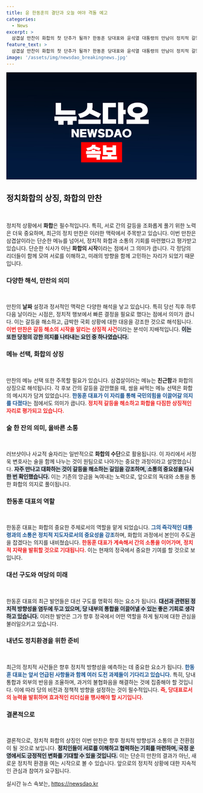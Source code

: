 ```yaml
---
title: 윤 한동훈의 결단과 오늘 여야 격돌 예고
categories:
  - News
excerpt: >
  삼겹살 만찬이 화합의 첫 단추가 될까? 한동훈 당대표와 윤석열 대통령의 만남이 정치적 갈등을 녹일 수 있을지 주목된다. 과연 국민의힘이 내분을 극복하고 협치의 길로 나아갈 수 있을지, 모든 이목이 집중되고 있다.
feature_text: >
  삼겹살 만찬이 화합의 첫 단추가 될까? 한동훈 당대표와 윤석열 대통령의 만남이 정치적 갈등을 녹일 수 있을지 주목된다. 과연 국민의힘이 내분을 극복하고 협치의 길로 나아갈 수 있을지, 모든 이목이 집중되고 있다.
image: '/assets/img/newsdao_breakingnews.jpg'
---
```


<p><img src="/assets/img/newsdao_breakingnews.jpg" alt="koreaapp 속보" /></p>

<h2>정치화합의 상징, 화합의 만찬</h2>

<p data-ke-size="size16">&nbsp;</p>

<p>정치적 상황에서 <strong>화합</strong>은 필수적입니다. 특히, 서로 간의 갈등을 조화롭게 풀기 위한 노력은 더욱 중요하며, 최근의 정치 만찬은 이러한 맥락에서 주목받고 있습니다. 이번 만찬은 삼겹살이라는 단순한 메뉴를 넘어서, 정치적 화합과 소통의 기회를 마련했다고 평가받고 있습니다. 단순한 식사가 아닌 <strong>화합의 시작</strong>이라는 점에서 그 의미가 큽니다. 각 정당의 리더들이 함께 모여 서로를 이해하고, 미래의 방향을 함께 고민하는 자리가 되었기 때문입니다.</p>

<h3>다양한 해석, 만찬의 의미</h3>

<p data-ke-size="size16">&nbsp;</p>

<p>만찬의 <strong>날짜</strong> 설정과 정서적인 맥락은 다양한 해석을 낳고 있습니다. 특히 당선 직후 하루 다음 날이라는 시점은, 정치적 행보에서 빠른 결정을 필요로 했다는 점에서 의미가 큽니다. 이는 갈등을 해소하고, 급박한 국회 상황에 대한 대응을 강조한 것으로 해석됩니다. <b><span style="color: #ee2323;">이번 만찬은 갈등 해소의 시작을 알리는 상징적 사건</span></b>이라는 분석이 지배적입니다. <b><span style="background-color: #21538527;">이는 또한 당정의 강한 의지를 나타내는 요인 중 하나였습니다.</span></b> </p>

<h3>메뉴 선택, 화합의 상징</h3>

<p data-ke-size="size16">&nbsp;</p>

<p>만찬의 메뉴 선택 또한 주목할 필요가 있습니다. 삼겹살이라는 메뉴는 <strong>친근함</strong>과 화합의 상징으로 해석됩니다. 각 후보 간의 갈등을 감안했을 때, 쌈을 싸먹는 메뉴 선택은 화합의 메시지가 담겨 있었습니다. <b><span style="color: #1a5490;">한동훈 대표가 이 자리를 통해 국민의힘을 이끌어갈 의지를 다졌다</span></b>는 점에서도 의미가 큽니다. <b><span style="color: #ee2323;">정치적 갈등을 해소하고 화합을 다짐한 상징적인 자리로 평가되고 있습니다.</span></b></p>

<h3>술 한 잔의 의미, 올바른 소통</h3>

<p data-ke-size="size16">&nbsp;</p>

<p>러브샷이나 사교적 술자리는 일반적으로 <strong>화합의 수단</strong>으로 활용됩니다. 이 자리에서 서정욱 변호사는 술을 함께 나누는 것이 원팀으로 나아가는 중요한 과정이라고 설명했습니다. <b><span style="background-color: #21538527;">자주 만나고 대화하는 것이 갈등을 해소하는 길임을 강조하며, 소통의 중요성을 다시 한 번 확인했습니다.</span></b> 이는 기존의 앙금을 녹여내는 노력으로, 앞으로의 독대와 소통을 통한 화합의 의지로 풀이됩니다.</p>

<h3>한동훈 대표의 역할</h3>

<p data-ke-size="size16">&nbsp;</p>

<p>한동훈 대표는 화합의 중요한 주체로서의 역할을 맡게 되었습니다. <b><span style="color: #1a5490;">그의 즉각적인 대통령과의 소통은 정치적 지도자로서의 중요성을 강조</span></b>하며, 화합의 과정에서 본인이 주도권을 잡겠다는 의지를 내비쳤습니다. <b><span style="color: #ee2323;">한동훈 대표가 계속해서 간의 소통을 이어가며, 정치적 지략을 발휘할 것으로 기대됩니다.</span></b> 이는 현재의 정국에서 중요한 기여를 할 것으로 보입니다.</p>

<h3>대선 구도와 여당의 미래</h3>

<p data-ke-size="size16">&nbsp;</p>

<p>한동훈 대표의 최근 발언들은 대선 구도를 명확히 하는 요소가 됩니다. <b><span style="background-color: #21538527;">대선과 관련된 정치적 방향성을 염두에 두고 있으며, 당 내부의 통합을 이끌어낼 수 있는 좋은 기회로 생각하고 있습니다.</span></b> 이러한 발언은 그가 향후 정국에서 어떤 역할을 하게 될지에 대한 관심을 불러일으키고 있습니다.</p>

<h3>내년도 정치환경을 위한 준비</h3>

<p data-ke-size="size16">&nbsp;</p>

<p>최근의 정치적 사건들은 향후 정치적 방향성을 예측하는 데 중요한 요소가 됩니다. <b><span style="color: #1a5490;">한동훈 대표는 앞서 언급된 사항들과 함께 여러 도전 과제들이 기다리고 있습니다.</span></b> 특히, 당내 통합과 외부의 반응을 조율하며, 과거의 불협화음을 해결하는 것에 집중해야 할 것입니다. 이에 따라 당의 비전과 정책적 방향을 설정하는 것이 필수적입니다. <b><span style="color: #ee2323;">즉, 당대표로서의 능력을 발휘하며 효과적인 리더십을 행사해야 할 시기입니다.</span></b></p>

<h3>결론적으로</h3>

<p data-ke-size="size16">&nbsp;</p>

<p>결론적으로, 정치적 화합의 상징인 이번 만찬은 향후 정치적 방향성과 소통의 큰 전환점이 될 것으로 보입니다. <b><span style="background-color: #21538527;">정치인들이 서로를 이해하고 협력하는 기회를 마련하며, 국정 운영에서도 긍정적인 변화를 기대할 수 있을 것입니다.</span></b> 이는 단순히 만찬의 결과가 아닌, 새로운 정치적 환경을 여는 시작으로 볼 수 있습니다. 앞으로의 정치적 상황에 대한 지속적인 관심과 참여가 요구됩니다.</p>
실시간 뉴스 속보는, <a href="https://newsdao.kr" rel="dofollow">https://newsdao.kr</a>


